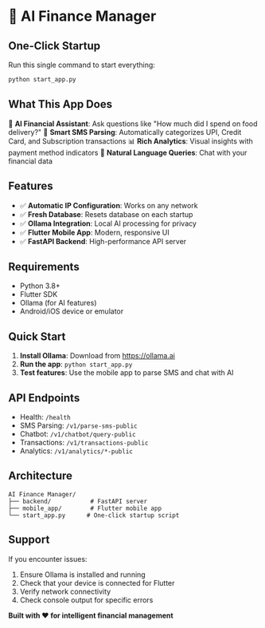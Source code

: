 # 🚀 AI Finance Manager

## One-Click Startup

Run this single command to start everything:

```bash
python start_app.py
```

## What This App Does

🤖 **AI Financial Assistant**: Ask questions like "How much did I spend on food delivery?"
📱 **Smart SMS Parsing**: Automatically categorizes UPI, Credit Card, and Subscription transactions
📊 **Rich Analytics**: Visual insights with payment method indicators
💬 **Natural Language Queries**: Chat with your financial data

## Features

- ✅ **Automatic IP Configuration**: Works on any network
- ✅ **Fresh Database**: Resets database on each startup
- ✅ **Ollama Integration**: Local AI processing for privacy
- ✅ **Flutter Mobile App**: Modern, responsive UI
- ✅ **FastAPI Backend**: High-performance API server

## Requirements

- Python 3.8+
- Flutter SDK
- Ollama (for AI features)
- Android/iOS device or emulator

## Quick Start

1. **Install Ollama**: Download from https://ollama.ai
2. **Run the app**: `python start_app.py`
3. **Test features**: Use the mobile app to parse SMS and chat with AI

## API Endpoints

- Health: `/health`
- SMS Parsing: `/v1/parse-sms-public`
- Chatbot: `/v1/chatbot/query-public`
- Transactions: `/v1/transactions-public`
- Analytics: `/v1/analytics/*-public`

## Architecture

```
AI Finance Manager/
├── backend/           # FastAPI server
├── mobile_app/        # Flutter mobile app
└── start_app.py      # One-click startup script
```

## Support

If you encounter issues:
1. Ensure Ollama is installed and running
2. Check that your device is connected for Flutter
3. Verify network connectivity
4. Check console output for specific errors

**Built with ❤️ for intelligent financial management**
